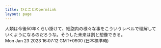 ```yaml
---
title: ひとことのpermlink
layout: page
---
```

<div class="box" dt="1674457632642">
  人類は今後50年くらい掛けて、細胞内の様々な事をこういうレベルで理解していくようになるのだろうな。そうした未来は割と想像できる。
  <div class="content is-small">Mon Jan 23 2023 16:07:12 GMT+0900 (日本標準時)</div>
</div>